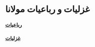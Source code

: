 # غزلیات و رباعیات مولانا

### [رباعیات](./moulavi-robaeeat.pdf)

### [غزلیات](./moulavi-ghazaliat.pdf)
